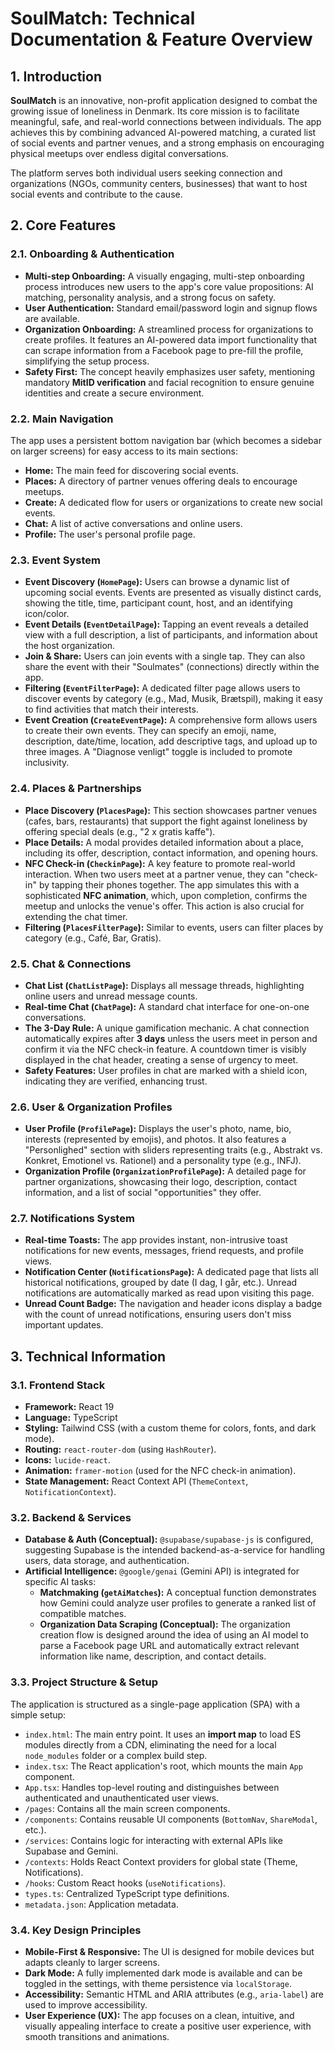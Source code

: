 # SoulMatch: Technical Documentation & Feature Overview

## 1. Introduction

**SoulMatch** is an innovative, non-profit application designed to combat the growing issue of loneliness in Denmark. Its core mission is to facilitate meaningful, safe, and real-world connections between individuals. The app achieves this by combining advanced AI-powered matching, a curated list of social events and partner venues, and a strong emphasis on encouraging physical meetups over endless digital conversations.

The platform serves both individual users seeking connection and organizations (NGOs, community centers, businesses) that want to host social events and contribute to the cause.

## 2. Core Features

### 2.1. Onboarding & Authentication

*   **Multi-step Onboarding:** A visually engaging, multi-step onboarding process introduces new users to the app's core value propositions: AI matching, personality analysis, and a strong focus on safety.
*   **User Authentication:** Standard email/password login and signup flows are available.
*   **Organization Onboarding:** A streamlined process for organizations to create profiles. It features an AI-powered data import functionality that can scrape information from a Facebook page to pre-fill the profile, simplifying the setup process.
*   **Safety First:** The concept heavily emphasizes user safety, mentioning mandatory **MitID verification** and facial recognition to ensure genuine identities and create a secure environment.

### 2.2. Main Navigation

The app uses a persistent bottom navigation bar (which becomes a sidebar on larger screens) for easy access to its main sections:

*   **Home:** The main feed for discovering social events.
*   **Places:** A directory of partner venues offering deals to encourage meetups.
*   **Create:** A dedicated flow for users or organizations to create new social events.
*   **Chat:** A list of active conversations and online users.
*   **Profile:** The user's personal profile page.

### 2.3. Event System

*   **Event Discovery (`HomePage`):** Users can browse a dynamic list of upcoming social events. Events are presented as visually distinct cards, showing the title, time, participant count, host, and an identifying icon/color.
*   **Event Details (`EventDetailPage`):** Tapping an event reveals a detailed view with a full description, a list of participants, and information about the host organization.
*   **Join & Share:** Users can join events with a single tap. They can also share the event with their "Soulmates" (connections) directly within the app.
*   **Filtering (`EventFilterPage`):** A dedicated filter page allows users to discover events by category (e.g., Mad, Musik, Brætspil), making it easy to find activities that match their interests.
*   **Event Creation (`CreateEventPage`):** A comprehensive form allows users to create their own events. They can specify an emoji, name, description, date/time, location, add descriptive tags, and upload up to three images. A "Diagnose venligt" toggle is included to promote inclusivity.

### 2.4. Places & Partnerships

*   **Place Discovery (`PlacesPage`):** This section showcases partner venues (cafes, bars, restaurants) that support the fight against loneliness by offering special deals (e.g., "2 x gratis kaffe").
*   **Place Details:** A modal provides detailed information about a place, including its offer, description, contact information, and opening hours.
*   **NFC Check-in (`CheckinPage`):** A key feature to promote real-world interaction. When two users meet at a partner venue, they can "check-in" by tapping their phones together. The app simulates this with a sophisticated **NFC animation**, which, upon completion, confirms the meetup and unlocks the venue's offer. This action is also crucial for extending the chat timer.
*   **Filtering (`PlacesFilterPage`):** Similar to events, users can filter places by category (e.g., Café, Bar, Gratis).

### 2.5. Chat & Connections

*   **Chat List (`ChatListPage`):** Displays all message threads, highlighting online users and unread message counts.
*   **Real-time Chat (`ChatPage`):** A standard chat interface for one-on-one conversations.
*   **The 3-Day Rule:** A unique gamification mechanic. A chat connection automatically expires after **3 days** unless the users meet in person and confirm it via the NFC check-in feature. A countdown timer is visibly displayed in the chat header, creating a sense of urgency to meet.
*   **Safety Features:** User profiles in chat are marked with a shield icon, indicating they are verified, enhancing trust.

### 2.6. User & Organization Profiles

*   **User Profile (`ProfilePage`):** Displays the user's photo, name, bio, interests (represented by emojis), and photos. It also features a "Personlighed" section with sliders representing traits (e.g., Abstrakt vs. Konkret, Emotionel vs. Rationel) and a personality type (e.g., INFJ).
*   **Organization Profile (`OrganizationProfilePage`):** A detailed page for partner organizations, showcasing their logo, description, contact information, and a list of social "opportunities" they offer.

### 2.7. Notifications System

*   **Real-time Toasts:** The app provides instant, non-intrusive toast notifications for new events, messages, friend requests, and profile views.
*   **Notification Center (`NotificationsPage`):** A dedicated page that lists all historical notifications, grouped by date (I dag, I går, etc.). Unread notifications are automatically marked as read upon visiting this page.
*   **Unread Count Badge:** The navigation and header icons display a badge with the count of unread notifications, ensuring users don't miss important updates.

## 3. Technical Information

### 3.1. Frontend Stack

*   **Framework:** React 19
*   **Language:** TypeScript
*   **Styling:** Tailwind CSS (with a custom theme for colors, fonts, and dark mode).
*   **Routing:** `react-router-dom` (using `HashRouter`).
*   **Icons:** `lucide-react`.
*   **Animation:** `framer-motion` (used for the NFC check-in animation).
*   **State Management:** React Context API (`ThemeContext`, `NotificationContext`).

### 3.2. Backend & Services

*   **Database & Auth (Conceptual):** `@supabase/supabase-js` is configured, suggesting Supabase is the intended backend-as-a-service for handling users, data storage, and authentication.
*   **Artificial Intelligence:** `@google/genai` (Gemini API) is integrated for specific AI tasks:
    *   **Matchmaking (`getAiMatches`):** A conceptual function demonstrates how Gemini could analyze user profiles to generate a ranked list of compatible matches.
    *   **Organization Data Scraping (Conceptual):** The organization creation flow is designed around the idea of using an AI model to parse a Facebook page URL and automatically extract relevant information like name, description, and contact details.

### 3.3. Project Structure & Setup

The application is structured as a single-page application (SPA) with a simple setup:

*   `index.html`: The main entry point. It uses an **import map** to load ES modules directly from a CDN, eliminating the need for a local `node_modules` folder or a complex build step.
*   `index.tsx`: The React application's root, which mounts the main `App` component.
*   `App.tsx`: Handles top-level routing and distinguishes between authenticated and unauthenticated user views.
*   `/pages`: Contains all the main screen components.
*   `/components`: Contains reusable UI components (`BottomNav`, `ShareModal`, etc.).
*   `/services`: Contains logic for interacting with external APIs like Supabase and Gemini.
*   `/contexts`: Holds React Context providers for global state (Theme, Notifications).
*   `/hooks`: Custom React hooks (`useNotifications`).
*   `types.ts`: Centralized TypeScript type definitions.
*   `metadata.json`: Application metadata.

### 3.4. Key Design Principles

*   **Mobile-First & Responsive:** The UI is designed for mobile devices but adapts cleanly to larger screens.
*   **Dark Mode:** A fully implemented dark mode is available and can be toggled in the settings, with theme persistence via `localStorage`.
*   **Accessibility:** Semantic HTML and ARIA attributes (e.g., `aria-label`) are used to improve accessibility.
*   **User Experience (UX):** The app focuses on a clean, intuitive, and visually appealing interface to create a positive user experience, with smooth transitions and animations.
